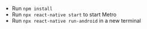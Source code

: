 - Run `npm install`
- Run `npx react-native start` to start Metro
- Run `npx react-native run-android` in a new terminal